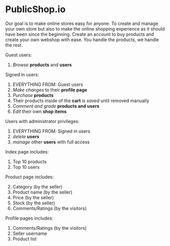 # PublicShop.io

Our goal is to make online stores easy for anyone. To create and manage your own store but also to make the online shopping experience as it should have been since the beginning. Create an account to buy products and create your own webshop with ease. You handle the products, we handle the rest.

Guest users:

1. *Browse* **products** and **users**

Signed in users:

1. EVERYTHING FROM: Guest users
2. *Make changes* to their **profile page**
3. *Purchase* **products**
7. Their products inside of the **cart** is *saved* until removed manually
8. *Comment and grade* **products and users**
6. *Edit* their own **shop items**

Users with administrator privileges:

1. EVERYTHING FROM: Signed in users
3. *delete* **users**
3. *manage* other **users** with full access

Index page includes:

1. Top 10 products
2. Top 10 users

Product page includes:

2. Category (by the seller)
3. Product name (by the seller)
4. Price (by the seller)
5. Stock (by the seller)
6. Comments/Ratings (by the visitors)

Profile pages includes:

1. Comments/Ratings (by the visitors)
2. Seller username
3. Product list
